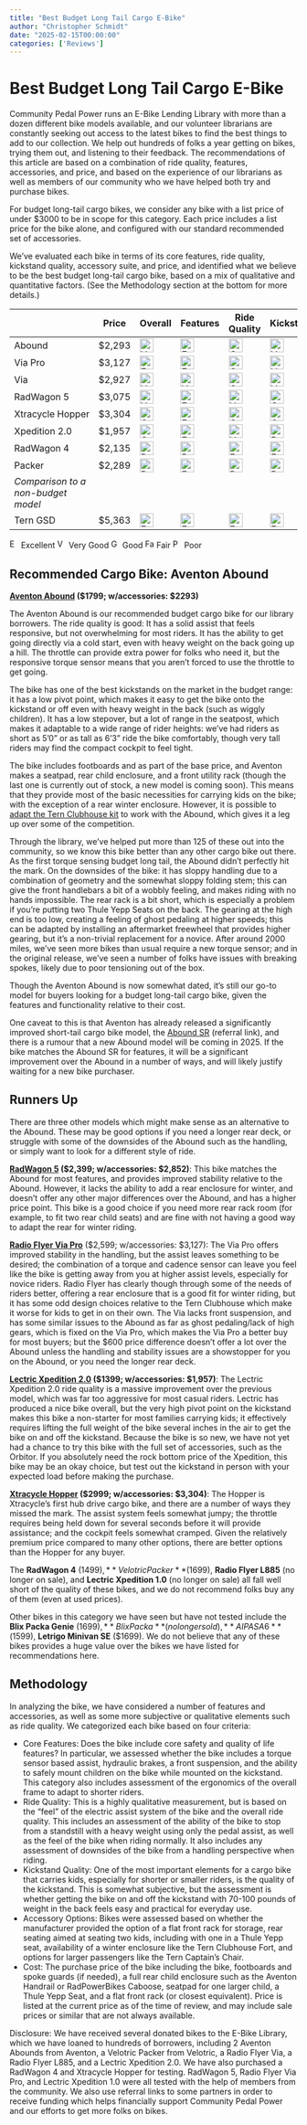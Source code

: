 ```yaml
---
title: "Best Budget Long Tail Cargo E-Bike"
author: "Christopher Schmidt"
date: "2025-02-15T00:00:00"
categories: ['Reviews']
---
```

# Best Budget Long Tail Cargo E-Bike

Community Pedal Power runs an E-Bike Lending Library with more than a dozen different bike models available, and our volunteer librarians are constantly seeking out access to the latest bikes to find the best things to add to our collection. We help out hundreds of folks a year getting on bikes, trying them out, and listening to their feedback. The recommendations of this article are based on a combination of ride quality, features, accessories, and price, and based on the experience of our librarians as well as members of our community who we have helped both try and purchase bikes.

For budget long-tail cargo bikes, we consider any bike with a list price of under $3000 to be in scope for this category. Each price includes a list price for the bike alone, and configured with our standard recommended set of accessories.

We’ve evaluated each bike in terms of its core features, ride quality, kickstand quality, accessory suite, and price, and identified what we believe to be the best budget long-tail cargo bike, based on a mix of qualitative and quantitative factors. (See the Methodology section at the bottom for more details.)




|  | Price | Overall | Features | Ride Quality | Kickstand | Accessories |
| :---- | ----- | ----- | ----- | ----- | ----- | ----- |
| Abound | $2,293 | <img src="/img/ratings/icon_verygood.png" alt="Very Good" width="24px" />  | <img src="/img/ratings/icon_excellent.png" alt="Excellent" width="24px" />  | <img src="/img/ratings/icon_good.png" alt="Good" width="24px" />  | <img src="/img/ratings/icon_verygood.png" alt="Very Good" width="24px" />  | <img src="/img/ratings/icon_good.png" alt="Good" width="24px" />  |
| <nobr>Via Pro</nobr> | $3,127 | <img src="/img/ratings/icon_excellent.png" alt="Excellent" width="24px" />  | <img src="/img/ratings/icon_excellent.png" alt="Excellent" width="24px" />  | <img src="/img/ratings/icon_good.png" alt="Good" width="24px" />  | <img src="/img/ratings/icon_verygood.png" alt="Very Good" width="24px" />  | <img src="/img/ratings/icon_verygood.png" alt="Very Good" width="24px" />  |
| Via | $2,927 | <img src="/img/ratings/icon_verygood.png" alt="Very Good" width="24px" />  | <img src="/img/ratings/icon_verygood.png" alt="Very Good" width="24px" />  | <img src="/img/ratings/icon_good.png" alt="Good" width="24px" />  | <img src="/img/ratings/icon_verygood.png" alt="Very Good" width="24px" />  | <img src="/img/ratings/icon_verygood.png" alt="Very Good" width="24px" />  |
| <nobr>RadWagon 5</nobr> | $3,075 | <img src="/img/ratings/icon_verygood.png" alt="Very Good" width="24px" />  | <img src="/img/ratings/icon_excellent.png" alt="Excellent" width="24px" />  | <img src="/img/ratings/icon_verygood.png" alt="Very Good" width="24px" />  | <img src="/img/ratings/icon_good.png" alt="Good" width="24px" />  | <img src="/img/ratings/icon_good.png" alt="Good" width="24px" />  |
| <nobr>Xtracycle Hopper</nobr> | $3,304 | <img src="/img/ratings/icon_good.png" alt="Good" width="24px" />  | <img src="/img/ratings/icon_excellent.png" alt="Excellent" width="24px" />  | <img src="/img/ratings/icon_good.png" alt="Good" width="24px" />  | <img src="/img/ratings/icon_good.png" alt="Good" width="24px" />  | <img src="/img/ratings/icon_good.png" alt="Good" width="24px" />  |
| <nobr>Xpedition 2.0</nobr> | $1,957 | <img src="/img/ratings/icon_good.png" alt="Good" width="24px" />  | <img src="/img/ratings/icon_excellent.png" alt="Excellent" width="24px" />  | <img src="/img/ratings/icon_verygood.png" alt="Very Good" width="24px" />  | <img src="/img/ratings/icon_poor.png" alt="Poor" width="24px" />  | <img src="/img/ratings/icon_good.png" alt="Good" width="24px" />  |
| <nobr>RadWagon 4</nobr> | $2,135 | <img src="/img/ratings/icon_poor.png" alt="Poor" width="24px" />  | <img src="/img/ratings/icon_poor.png" alt="Poor" width="24px" />  | <img src="/img/ratings/icon_fair.png" alt="Fair" width="24px" />  | <img src="/img/ratings/icon_fair.png" alt="Fair" width="24px" />  | <img src="/img/ratings/icon_good.png" alt="Good" width="24px" />  |
| <nobr>Packer</nobr> | $2,289 | <img src="/img/ratings/icon_poor.png" alt="Poor" width="24px" />  | <img src="/img/ratings/icon_fair.png" alt="Fair" width="24px" />  | <img src="/img/ratings/icon_poor.png" alt="Poor" width="24px" />  | <img src="/img/ratings/icon_poor.png" alt="Poor" width="24px" />  | <img src="/img/ratings/icon_fair.png" alt="Fair" width="24px" />  |
| *Comparison to a non-budget model* |  |  |  |  |  |  |
| <nobr>Tern GSD</nobr> | $5,363 | <img src="/img/ratings/icon_excellent.png" alt="Excellent" width="24px" />  | <img src="/img/ratings/icon_excellent.png" alt="Excellent" width="24px" />  | <img src="/img/ratings/icon_excellent.png" alt="Excellent" width="24px" />  | <img src="/img/ratings/icon_excellent.png" alt="Excellent" width="24px" />  | <img src="/img/ratings/icon_excellent.png" alt="Excellent" width="24px" />  |

<img src="/img/ratings/icon_excellent.png" alt="Excellent" width="16px" /> Excellent 
<img src="/img/ratings/icon_verygood.png" alt="Very Good" width="16px" /> Very Good <img src="/img/ratings/icon_good.png" alt="Good" width="16px" /> Good <img src="/img/ratings/icon_fair.png" alt="Fair" width="16px" />
Fair <img src="/img/ratings/icon_poor.png" alt="Poor" width="16px" /> Poor

## Recommended Cargo Bike: Aventon Abound

**[Aventon Abound](https://alnk.to/aWEIfki) ($1799; w/accessories: $2293)**

The Aventon Abound is our recommended budget cargo bike for our library borrowers. The ride quality is good: It has a solid assist that feels responsive, but not overwhelming for most riders. It has the ability to get going directly via a cold start, even with heavy weight on the back going up a hill. The throttle can provide extra power for folks who need it, but the responsive torque sensor means that you aren’t forced to use the throttle to get going.

The bike has one of the best kickstands on the market in the budget range: it has a low pivot point, which makes it easy to get the bike onto the kickstand or off even with heavy weight in the back (such as wiggly children). It has a low stepover, but a lot of range in the seatpost, which makes it adaptable to a wide range of rider heights: we’ve had riders as short as 5’0” or as tall as 6’3” ride the bike comfortably, though very tall riders may find the compact cockpit to feel tight. 

The bike includes footboards and  as part of the base price, and Aventon makes a seatpad, rear child enclosure, and a front utility rack (though the last one is currently out of stock, a new model is coming soon). This means that they provide most of the basic necessities for carrying kids on the bike; with the exception of a rear winter enclosure. However, it is possible to [adapt the Tern Clubhouse kit](https://betterabound.familybikeride.org/winter-kit/) to work with the Abound, which gives it a leg up over some of the competition.

Through the library, we’ve helped put more than 125 of these out into the community, so we know this bike better than any other cargo bike out there. As the first torque sensing budget long tail, the Abound didn’t perfectly hit the mark.  On the downsides of the bike: it has sloppy handling due to a combination of geometry and the somewhat sloppy folding stem; this can give the front handlebars a bit of a wobbly feeling, and makes riding with no hands impossible. The rear rack is a bit short, which is especially a problem if you’re putting two Thule Yepp Seats on the back. The gearing at the high end is too low, creating a feeling of ghost pedaling at higher speeds; this can be adapted by installing an aftermarket freewheel that provides higher gearing, but it’s a non-trivial replacement for a novice. After around 2000 miles, we’ve seen more bikes than usual require a new torque sensor; and in the original release, we’ve seen a number of folks have issues with breaking spokes, likely due to poor tensioning out of the box.

Though the Aventon Abound is now somewhat dated, it’s still our go-to model for buyers looking for a budget long-tail cargo bike, given the features and functionality relative to their cost.

One caveat to this is that Aventon has already released a significantly improved short-tail cargo bike model, the [Abound SR](https://alnk.to/eZI8Ocq) (referral link), and there is a rumour that a new Abound model will be coming in 2025\. If the bike matches the Abound SR for features, it will be a significant improvement over the Abound in a number of ways, and will likely justify waiting for a new bike purchaser.

## Runners Up

There are three other models which might make sense as an alternative to the Abound. These may be good options if you need a longer rear deck, or struggle with some of the downsides of the Abound such as the handling, or simply want to look for a different style of ride.

**[RadWagon 5](https://www.radpowerbikes.com/collections/radwagon-electric-cargo-bikes/products/radwagon-electric-cargo-bike) ($2,399; w/accessories: $2,852)**: This bike matches the Abound for most features, and provides improved stability relative to the Abound. However, it lacks the ability to add a rear enclosure for winter, and doesn’t offer any other major differences over the Abound, and has a higher price point. This bike is a good choice if you need more rear rack room (for example, to fit two rear child seats) and are fine with not having a good way to adapt the rear for winter riding.

[**Radio Flyer Via Pro**](https://www.radioflyer.com/products/flyer-via-pro) ($2,599; w/accessories: $3,127): The Via Pro offers improved stability in the handling, but the assist leaves something to be desired; the combination of a torque and cadence sensor can leave you feel like the bike is getting away from you at higher assist levels, especially for novice riders. Radio Flyer has clearly though through some of the needs of riders better, offering a rear enclosure that is a good fit for winter riding, but it has some odd design choices relative to the Tern Clubhouse which make it worse for kids to get in on their own. The Via lacks front suspension, and has some similar issues to the Abound as far as ghost pedaling/lack of high gears, which is fixed on the Via Pro, which makes the Via Pro a better buy for most buyers; but the $600 price difference doesn’t offer a lot over the Abound unless the handling and stability issues are a showstopper for you on the Abound, or you need the longer rear deck. 

**[Lectric Xpedition 2.0](https://lectricebikes.com/products/xpedition-single-battery) ($1399; w/accessories: $1,957)**: The Lectric Xpedition 2.0 ride quality is a massive improvement over the previous model, which was far too aggressive for most casual riders. Lectric has produced a nice bike overall, but the very high pivot point on the kickstand makes this bike a non-starter for most families carrying kids; it effectively requires lifting the full weight of the bike several inches in the air to get the bike on and off the kickstand. Because the bike is so new, we have not yet had a chance to try this bike with the full set of accessories, such as the Orbitor. If you absolutely need the rock bottom price of the Xpedition, this bike may be an okay choice, but test out the kickstand in person with your expected load before making the purchase.

**[Xtracycle Hopper](https://xtracycle.com/products/hopper-compact-cargo?variant=47648147865896) ($2999; w/accessories: $3,304)**: The Hopper is Xtracycle’s first hub drive cargo bike, and there are a number of ways they missed the mark. The assist system feels somewhat jumpy; the throttle requires being held down for several seconds before it will provide assistance; and the cockpit feels somewhat cramped. Given the relatively premium price compared to many other options, there are better options than the Hopper for any buyer.

The **RadWagon 4** ($1499), **Velotric Packer** ($1699), **Radio Flyer L885** (no longer on sale), and **Lectric Xpedition 1.0** (no longer on sale) all fall well short of the quality of these bikes, and we do not recommend folks buy any of them (even at used prices).

Other bikes in this category we have seen but have not tested include the **Blix Packa Genie** ($1699), **Blix Packa** (no longer sold), **AIPAS A6** ($1599), **Letrigo Minivan SE** ($1699). We do not believe that any of these bikes provides a huge value over the bikes we have listed for recommendations here.

## Methodology

In analyzing the bike, we have considered a number of features and accessories, as well as some more subjective or qualitative elements such as ride quality. We categorized each bike based on four criteria:

* Core Features: Does the bike include core safety and quality of life features? In particular, we assessed whether the bike includes a torque sensor based assist, hydraulic brakes, a front suspension, and the ability to safely mount children on the bike while mounted on the kickstand. This category also includes assessment of the ergonomics of the overall frame to adapt to shorter riders.  
* Ride Quality: This is a highly qualitative measurement, but is based on the “feel” of the electric assist system of the bike and the overall ride quality. This includes an assessment of the ability of the bike to stop from a standstill with a heavy weight using only the pedal assist, as well as the feel of the bike when riding normally. It also includes any assessment of downsides of the bike from a handling perspective when riding.  
* Kickstand Quality: One of the most important elements for a cargo bike that carries kids, especially for shorter or smaller riders, is the quality of the kickstand. This is somewhat subjective, but the assessment is whether getting the bike on and off the kickstand with 70-100 pounds of weight in the back feels easy and practical for everyday use.  
* Accessory Options: Bikes were assessed based on whether the manufacturer provided the option of a flat front rack for storage, rear seating aimed at seating two kids, including with one in a Thule Yepp seat, availability of a winter enclosure like the Tern Clubhouse Fort, and options for larger passengers like the Tern Captain’s Chair.  
* Cost: The purchase price of the bike including the bike, footboards and spoke guards (if needed), a full rear child enclosure such as the Aventon Handrail or RadPowerBikes Caboose, seatpad for one larger child, a Thule Yepp Seat, and a flat front rack (or closest equivalent). Price is listed at the current price as of the time of review, and may include sale prices or similar that are not always available.

Disclosure: We have received several donated bikes to the E-Bike Library, which we have loaned to hundreds of borrowers, including 2 Aventon Abounds from Aventon, a Velotric Packer from Velotric, a Radio Flyer Via, a Radio Flyer L885, and a Lectric Xpedition 2.0. We have also purchased a RadWagon 4 and Xtracycle Hopper for testing. RadWagon 5, Radio Flyer Via Pro, and Lectric Xpedition 1.0 were all tested with the help of members from the community. We also use referral links to some partners in order to receive funding which helps financially support Community Pedal Power and our efforts to get more folks on bikes.  
